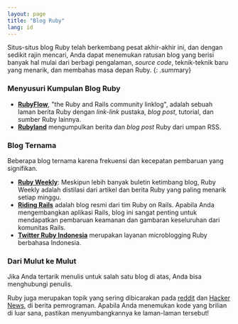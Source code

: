 ```yaml
---
layout: page
title: "Blog Ruby"
lang: id
---
```


Situs-situs blog Ruby telah berkembang pesat akhir-akhir ini, dan dengan
sedikit rajin mencari, Anda dapat menemukan ratusan blog yang berisi
banyak hal mulai dari berbagi pengalaman, *source code*, teknik-teknik
baru yang menarik, dan membahas masa depan Ruby.
{: .summary}

### Menyusuri Kumpulan Blog Ruby

* [**RubyFlow**][rubyflow], "the Ruby and Rails community linklog",
  adalah sebuah laman berita Ruby dengan *link-link* pustaka, *blog post*,
  tutorial, dan sumber Ruby lainnya.
* [**Rubyland**][rubyland] mengumpulkan berita dan *blog post* Ruby
  dari umpan RSS.

### Blog Ternama

Beberapa blog ternama karena frekuensi dan kecepatan pembaruan yang
signifikan.

* [**Ruby Weekly**][ruby-weekly]: Meskipun lebih banyak buletin ketimbang
  blog, Ruby Weekly adalah distilasi dari artikel dan berita Ruby yang
  paling menarik setiap minggu.
* [**Riding Rails**][riding-rails] adalah blog resmi dari tim Ruby on Rails.
  Apabila Anda mengembangkan aplikasi Rails, blog ini sangat penting
  untuk mendapatkan pembaruan keamanan dan gambaran keseluruhan dari
  komunitas Rails.
* [**Twitter Ruby Indonesia**][ruby-id-twitter] merupakan layanan microblogging
  Ruby berbahasa Indonesia.

### Dari Mulut ke Mulut

Jika Anda tertarik menulis untuk salah satu blog di atas, Anda bisa
menghubungi penulis.

Ruby juga merupakan topik yang sering dibicarakan pada [reddit][reddit]
dan [Hacker News][hn], di berita pemrograman. Apabila Anda menemukan
kode yang brilian di luar sana, pastikan menyumbangkannya ke laman-laman
tersebut!



[rubyflow]: http://www.rubyflow.com/
[rubyland]: http://rubyland.news/
[ruby-weekly]: https://rubyweekly.com/
[riding-rails]: http://weblog.rubyonrails.org/
[ruby-id-twitter]: https://twitter.com/id_ruby
[reddit]: http://www.reddit.com/r/ruby
[hn]: http://news.ycombinator.com/
